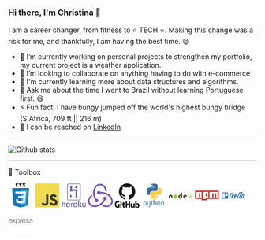### Hi there, I'm Christina 👋

<!--
**c-melchor/c-melchor** is a ✨ _special_ ✨ repository because its `README.md` (this file) appears on your GitHub profile.

Here are some ideas to get you started:
<!-- 
- 🤔 I’m looking for help with ...
- 🔭 I’m currently working on ...
- 📫 How to reach me: 
- -->

I am a career changer, from fitness to ⭐ TECH ⭐. 
Making this change was a risk for me, and thankfully, I am having the best time. 😄

- 🔭 I’m currently working on personal projects to strengthen my portfolio, my current project is a weather application.
- 👯 I’m looking to collaborate on anything having to do with e-commerce
- 🤔 I'm currently learning more about data structures and algorithms.
- 💬 Ask me about the time I went to Brazil without learning Portuguese first. 😆
- ⚡ Fun fact: I have bungy jumped off the world's highest bungy bridge (S.Africa, 709 ft || 216 m) 
- 📩 I can be reached on [LinkedIn](https://www.linkedin.com/in/camelchor/)


------
![Github stats](https://github-readme-stats.vercel.app/api?username=c-melchor&show_icons=true&count_private=true)

------
🧰 Toolbox


<img src="https://raw.githubusercontent.com/devicons/devicon/c7d326b6009e60442abc35fa45706d6f30ee4c8e/icons/css3/css3-original-wordmark.svg" alt="css3 icon" width="50px" height="50px"/>  <img src="https://raw.githubusercontent.com/devicons/devicon/c7d326b6009e60442abc35fa45706d6f30ee4c8e/icons/javascript/javascript-original.svg" alt="javascript icon" width="50px" height="50px"/> <img src="https://raw.githubusercontent.com/devicons/devicon/c7d326b6009e60442abc35fa45706d6f30ee4c8e/icons/heroku/heroku-original-wordmark.svg" alt="heroku icon" width="50px" height="50px"/>  <img src="https://raw.githubusercontent.com/devicons/devicon/c7d326b6009e60442abc35fa45706d6f30ee4c8e/icons/redux/redux-original.svg" alt="redux icon" width="50px" height="50px"/>  <img src="https://raw.githubusercontent.com/devicons/devicon/c7d326b6009e60442abc35fa45706d6f30ee4c8e/icons/github/github-original-wordmark.svg" alt="github icon" width="50px" height="50px"/>  <img src="https://raw.githubusercontent.com/devicons/devicon/c7d326b6009e60442abc35fa45706d6f30ee4c8e/icons/python/python-original-wordmark.svg" alt="python icon" width="50px" height="50px"/>  <img src="https://raw.githubusercontent.com/devicons/devicon/c7d326b6009e60442abc35fa45706d6f30ee4c8e/icons/nodejs/nodejs-original-wordmark.svg" alt="nodejs icon" width="50px" height="50px"/>  <img src="https://raw.githubusercontent.com/devicons/devicon/c7d326b6009e60442abc35fa45706d6f30ee4c8e/icons/npm/npm-original-wordmark.svg" alt="npm icon" width="50px" height="50px"/>  <img src="https://raw.githubusercontent.com/devicons/devicon/c7d326b6009e60442abc35fa45706d6f30ee4c8e/icons/trello/trello-plain-wordmark.svg" alt="trello icon" width="50px" height="50px"/>  <img src="https://raw.githubusercontent.com/devicons/devicon/c7d326b6009e60442abc35fa45706d6f30ee4c8e/icons/express/express-original-wordmark.svg" alt="trello icon" width="50px" height="50px"/>
